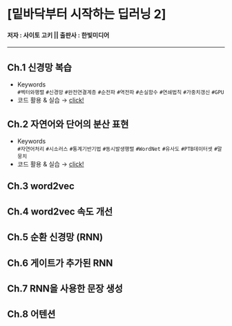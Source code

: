 # [밑바닥부터 시작하는 딥러닝 2]
#### 저자 : 사이토 고키 ||  출판사 : 한빛미디어


---
## Ch.1 신경망 복습
- Keywords   
`#벡터와행렬` `#신경망` `#완전연결계층` `#순전파` `#역전파` `#손실함수` `#연쇄법칙` `#가중치갱신` `#GPU`
- 코드 활용 & 실습 → [click!](https://github.com/jeina7/Book_studying/blob/master/02_DeepLearning-from-scratch-2/%5BChap.1%5D%20Layers%2C%20TwoLayerNet%2C%20Trainer.ipynb)   


## Ch.2 자연어와 단어의 분산 표현
- Keywords   
`#자연어처리` `#시소러스` `#통계기반기법` `#동시발생행렬` `#WordNet` `#유사도` `#PTB데이터셋` `#말뭉치`
- 코드 활용 & 실습 → [click!](https://github.com/jeina7/Book_studying/blob/master/02_DeepLearning-from-scratch-2/%5BChap.2%5D%20corpus%2C%20co-occurence%20matrix%2C%20similarity%2C%20ppmi%2C%20visualize_2D.ipynb)   



## Ch.3 word2vec




## Ch.4 word2vec 속도 개선




## Ch.5 순환 신경망 (RNN)




## Ch.6 게이트가 추가된 RNN




## Ch.7 RNN을 사용한 문장 생성




## Ch.8 어텐션
